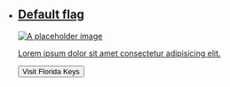  
 <ul class="usa-card-group">
  <li class="usa-card usa-card--flag  desktop:grid-col-6">
  <a href="#">
    <div class="usa-card__container">
      <div class="usa-card__header">
        <h2 class="usa-card__heading">Default flag</h2>
      </div>
      <div class="usa-card__media">
        <div class="usa-card__img">
          <img
            src="../../assets/customImages/cards/Coralbleaching.webp"
            alt="A placeholder image"
          />
        </div>
      </div>
      <div class="usa-card__body">
        <p>Lorem ipsum dolor sit amet consectetur adipisicing elit.</p>
      </div>
      <div class="usa-card__footer">
        <button class="usa-button">Visit Florida Keys</button>
      </div>
    </div>
    </a>
    </li>
  </ul>